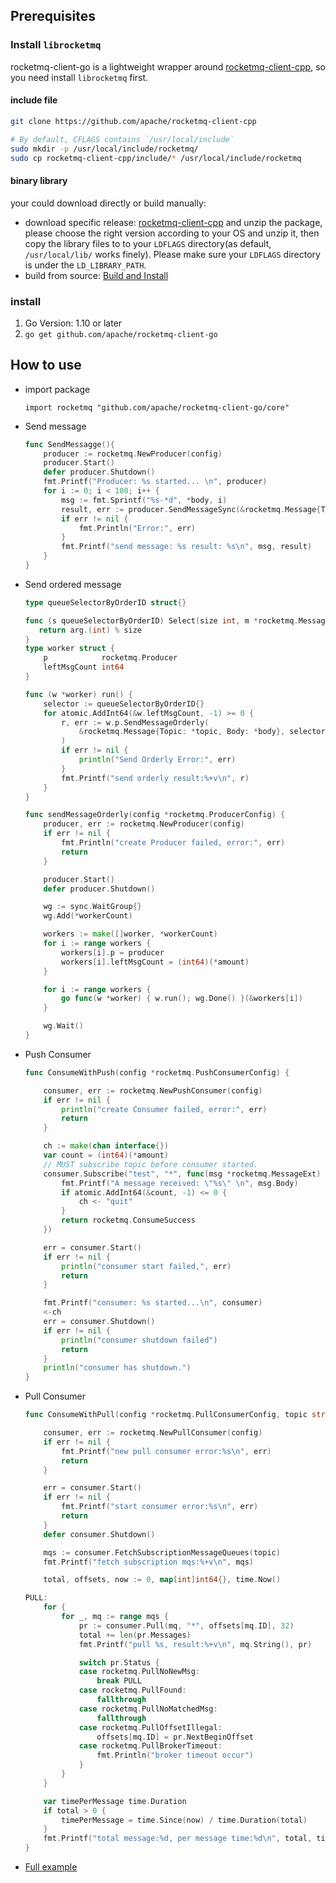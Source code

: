 ## Prerequisites

### Install `librocketmq`
rocketmq-client-go is a lightweight wrapper around [rocketmq-client-cpp](https://github.com/apache/rocketmq-client-cpp), so you need install 
`librocketmq` first.

#### include file
```bash
git clone https://github.com/apache/rocketmq-client-cpp

# By default, CFLAGS contains `/usr/local/include`
sudo mkdir -p /usr/local/include/rocketmq/
sudo cp rocketmq-client-cpp/include/* /usr/local/include/rocketmq
```

#### binary library
your could download directly or build manually:

- download specific release: [rocketmq-client-cpp](https://www.apache.org/dyn/closer.cgi?path=rocketmq/rocketmq-client-cpp/1.2.3/rocketmq-client-cpp-1.2.3-bin-release.tar.gz)
 and unzip the package, please choose the right version according to your OS and unzip it, then copy the library files to to your `LDFLAGS` directory(as default, `/usr/local/lib/` works finely).
 Please make sure your `LDFLAGS` directory is under the `LD_LIBRARY_PATH`.
- build from source: [Build and Install](https://github.com/apache/rocketmq-client-cpp/tree/master#build-and-install)

### install
1. Go Version: 1.10 or later
2. `go get github.com/apache/rocketmq-client-go`

## How to use

- import package
    ```
    import rocketmq "github.com/apache/rocketmq-client-go/core"
    ```
- Send message
    ```go
    func SendMessagge(){
        producer := rocketmq.NewProducer(config)
        producer.Start()
        defer producer.Shutdown()
        fmt.Printf("Producer: %s started... \n", producer)
	    for i := 0; i < 100; i++ {
		    msg := fmt.Sprintf("%s-*d", *body, i)
            result, err := producer.SendMessageSync(&rocketmq.Message{Topic: "test", Body: msg})
            if err != nil {
                fmt.Println("Error:", err)
            }
		    fmt.Printf("send message: %s result: %s\n", msg, result)
        }
    }
    ```
- Send ordered message
    ```go
    type queueSelectorByOrderID struct{}

    func (s queueSelectorByOrderID) Select(size int, m *rocketmq.Message, arg interface{}) int{
       return arg.(int) % size
    }
    type worker struct {
	    p            rocketmq.Producer
	    leftMsgCount int64
    }

    func (w *worker) run() {
	    selector := queueSelectorByOrderID{}
	    for atomic.AddInt64(&w.leftMsgCount, -1) >= 0 {
		    r, err := w.p.SendMessageOrderly(
			    &rocketmq.Message{Topic: *topic, Body: *body}, selector, 7 /*orderID*/, 3,
		    )
		    if err != nil {
			    println("Send Orderly Error:", err)
		    }
		    fmt.Printf("send orderly result:%+v\n", r)
	    }
    }

    func sendMessageOrderly(config *rocketmq.ProducerConfig) {
	    producer, err := rocketmq.NewProducer(config)
	    if err != nil {
		    fmt.Println("create Producer failed, error:", err)
		    return
        }

	    producer.Start()
	    defer producer.Shutdown()

	    wg := sync.WaitGroup{}
	    wg.Add(*workerCount)

	    workers := make([]worker, *workerCount)
	    for i := range workers {
		    workers[i].p = producer
		    workers[i].leftMsgCount = (int64)(*amount)
	    }

	    for i := range workers {
		    go func(w *worker) { w.run(); wg.Done() }(&workers[i])
	    }

	    wg.Wait()
    }
    ```
- Push Consumer
    ```go
    func ConsumeWithPush(config *rocketmq.PushConsumerConfig) {

	    consumer, err := rocketmq.NewPushConsumer(config)
	    if err != nil {
		    println("create Consumer failed, error:", err)
		    return
	    }

	    ch := make(chan interface{})
	    var count = (int64)(*amount)
	    // MUST subscribe topic before consumer started.
	    consumer.Subscribe("test", "*", func(msg *rocketmq.MessageExt) rocketmq.ConsumeStatus {
		    fmt.Printf("A message received: \"%s\" \n", msg.Body)
		    if atomic.AddInt64(&count, -1) <= 0 {
			    ch <- "quit"
		    }
		    return rocketmq.ConsumeSuccess
	    })

	    err = consumer.Start()
	    if err != nil {
		    println("consumer start failed,", err)
		    return
	    }

	    fmt.Printf("consumer: %s started...\n", consumer)
	    <-ch
	    err = consumer.Shutdown()
	    if err != nil {
		    println("consumer shutdown failed")
		    return
	    }
	    println("consumer has shutdown.")
    }
    ```
- Pull Consumer
    ```go
    func ConsumeWithPull(config *rocketmq.PullConsumerConfig, topic string) {

	    consumer, err := rocketmq.NewPullConsumer(config)
	    if err != nil {
		    fmt.Printf("new pull consumer error:%s\n", err)
		    return
	    }

	    err = consumer.Start()
	    if err != nil {
		    fmt.Printf("start consumer error:%s\n", err)
		    return
	    }
	    defer consumer.Shutdown()

	    mqs := consumer.FetchSubscriptionMessageQueues(topic)
	    fmt.Printf("fetch subscription mqs:%+v\n", mqs)

	    total, offsets, now := 0, map[int]int64{}, time.Now()

    PULL:
	    for {
		    for _, mq := range mqs {
			    pr := consumer.Pull(mq, "*", offsets[mq.ID], 32)
			    total += len(pr.Messages)
			    fmt.Printf("pull %s, result:%+v\n", mq.String(), pr)

			    switch pr.Status {
			    case rocketmq.PullNoNewMsg:
				    break PULL
			    case rocketmq.PullFound:
				    fallthrough
			    case rocketmq.PullNoMatchedMsg:
				    fallthrough
			    case rocketmq.PullOffsetIllegal:
				    offsets[mq.ID] = pr.NextBeginOffset
			    case rocketmq.PullBrokerTimeout:
				    fmt.Println("broker timeout occur")
			    }
		    }
	    }

	    var timePerMessage time.Duration
	    if total > 0 {
		    timePerMessage = time.Since(now) / time.Duration(total)
	    }
	    fmt.Printf("total message:%d, per message time:%d\n", total, timePerMessage)
    }
    ```
- [Full example](../examples)
